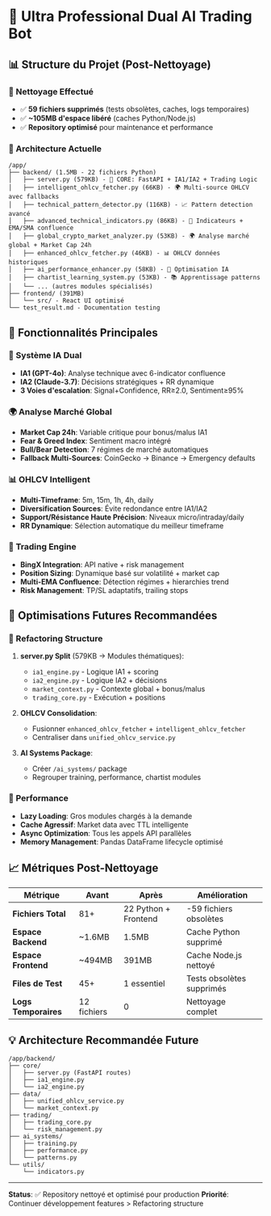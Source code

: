# 🚀 Ultra Professional Dual AI Trading Bot

## 📊 Structure du Projet (Post-Nettoyage)

### 🧹 Nettoyage Effectué
- ✅ **59 fichiers supprimés** (tests obsolètes, caches, logs temporaires)
- ✅ **~105MB d'espace libéré** (caches Python/Node.js)
- ✅ **Repository optimisé** pour maintenance et performance

### 📁 Architecture Actuelle

```
/app/
├── backend/ (1.5MB - 22 fichiers Python)
│   ├── server.py (579KB) - 🎯 CORE: FastAPI + IA1/IA2 + Trading Logic
│   ├── intelligent_ohlcv_fetcher.py (66KB) - 🌍 Multi-source OHLCV avec fallbacks
│   ├── technical_pattern_detector.py (116KB) - 📈 Pattern detection avancé
│   ├── advanced_technical_indicators.py (86KB) - 🔢 Indicateurs + EMA/SMA confluence
│   ├── global_crypto_market_analyzer.py (53KB) - 🌍 Analyse marché global + Market Cap 24h
│   ├── enhanced_ohlcv_fetcher.py (46KB) - 📊 OHLCV données historiques
│   ├── ai_performance_enhancer.py (58KB) - 🤖 Optimisation IA
│   ├── chartist_learning_system.py (53KB) - 📚 Apprentissage patterns
│   └── ... (autres modules spécialisés)
├── frontend/ (391MB)
│   └── src/ - React UI optimisé
└── test_result.md - Documentation testing
```

## 🎯 Fonctionnalités Principales

### 🤖 Système IA Dual
- **IA1 (GPT-4o)**: Analyse technique avec 6-indicator confluence
- **IA2 (Claude-3.7)**: Décisions stratégiques + RR dynamique
- **3 Voies d'escalation**: Signal+Confidence, RR≥2.0, Sentiment≥95%

### 🌍 Analyse Marché Global
- **Market Cap 24h**: Variable critique pour bonus/malus IA1
- **Fear & Greed Index**: Sentiment macro intégré
- **Bull/Bear Detection**: 7 régimes de marché automatiques
- **Fallback Multi-Sources**: CoinGecko → Binance → Emergency defaults

### 📊 OHLCV Intelligent
- **Multi-Timeframe**: 5m, 15m, 1h, 4h, daily
- **Diversification Sources**: Évite redondance entre IA1/IA2
- **Support/Résistance Haute Précision**: Niveaux micro/intraday/daily
- **RR Dynamique**: Sélection automatique du meilleur timeframe

### 💼 Trading Engine
- **BingX Integration**: API native + risk management
- **Position Sizing**: Dynamique basé sur volatilité + market cap
- **Multi-EMA Confluence**: Détection régimes + hierarchies trend
- **Risk Management**: TP/SL adaptatifs, trailing stops

## 🔮 Optimisations Futures Recommandées

### 📏 Refactoring Structure
1. **server.py Split** (579KB → Modules thématiques):
   - `ia1_engine.py` - Logique IA1 + scoring
   - `ia2_engine.py` - Logique IA2 + décisions
   - `market_context.py` - Contexte global + bonus/malus
   - `trading_core.py` - Exécution + positions

2. **OHLCV Consolidation**:
   - Fusionner `enhanced_ohlcv_fetcher` + `intelligent_ohlcv_fetcher`
   - Centraliser dans `unified_ohlcv_service.py`

3. **AI Systems Package**:
   - Créer `/ai_systems/` package
   - Regrouper training, performance, chartist modules

### 🚀 Performance
- **Lazy Loading**: Gros modules chargés à la demande
- **Cache Agressif**: Market data avec TTL intelligente  
- **Async Optimization**: Tous les appels API parallèles
- **Memory Management**: Pandas DataFrame lifecycle optimisé

## 📈 Métriques Post-Nettoyage

| Métrique | Avant | Après | Amélioration |
|----------|-------|-------|--------------|
| **Fichiers Total** | 81+ | 22 Python + Frontend | -59 fichiers obsolètes |
| **Espace Backend** | ~1.6MB | 1.5MB | Cache Python supprimé |
| **Espace Frontend** | ~494MB | 391MB | Cache Node.js nettoyé |
| **Files de Test** | 45+ | 1 essentiel | Tests obsolètes supprimés |
| **Logs Temporaires** | 12 fichiers | 0 | Nettoyage complet |

## 💡 Architecture Recommandée Future

```
/app/backend/
├── core/
│   ├── server.py (FastAPI routes)
│   ├── ia1_engine.py 
│   └── ia2_engine.py
├── data/
│   ├── unified_ohlcv_service.py
│   └── market_context.py  
├── trading/
│   ├── trading_core.py
│   └── risk_management.py
├── ai_systems/
│   ├── training.py
│   ├── performance.py
│   └── patterns.py
└── utils/
    └── indicators.py
```

---
**Status**: ✅ Repository nettoyé et optimisé pour production
**Priorité**: Continuer développement features > Refactoring structure
